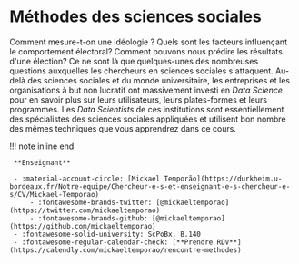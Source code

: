 # Méthodes des sciences sociales

Comment mesure-t-on une idéologie ? Quels sont les facteurs influençant le comportement électoral? Comment pouvons nous prédire les résultats d'une élection? Ce ne sont là que quelques-unes des nombreuses questions auxquelles les chercheurs en sciences sociales s'attaquent. Au-delà des sciences sociales et du monde universitaire, les entreprises et les organisations à but non lucratif ont massivement investi en *Data Science* pour en savoir plus sur leurs utilisateurs, leurs plates-formes et leurs programmes. Les *Data Scientists* de ces institutions sont essentiellement des spécialistes des sciences sociales appliquées et utilisent bon nombre des mêmes techniques que vous apprendrez dans ce cours.

!!! note inline end

     **Enseignant**

     - :material-account-circle: [Mickael Temporão](https://durkheim.u-bordeaux.fr/Notre-equipe/Chercheur-e-s-et-enseignant-e-s-chercheur-e-s/CV/Mickael-Temporao)
         - :fontawesome-brands-twitter: [@mickaeltemporao](https://twitter.com/mickaeltemporao)
         - :fontawesome-brands-github: [@mickaeltemporao](https://github.com/mickaeltemporao)
     - :fontawesome-solid-university: ScPoBx, B.140
     - :fontawesome-regular-calendar-check: [**Prendre RDV**](https://calendly.com/mickaeltemporao/rencontre-methodes)


